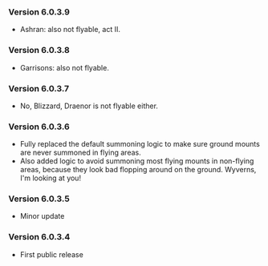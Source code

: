 ### Version 6.0.3.9

* Ashran: also not flyable, act II.

### Version 6.0.3.8

* Garrisons: also not flyable.

### Version 6.0.3.7

* No, Blizzard, Draenor is not flyable either.

### Version 6.0.3.6

* Fully replaced the default summoning logic to make sure ground mounts are never summoned in flying areas.
* Also added logic to avoid summoning most flying mounts in non-flying areas, because they look bad flopping around on the ground. Wyverns, I'm looking at you!

### Version 6.0.3.5

* Minor update

### Version 6.0.3.4

* First public release
